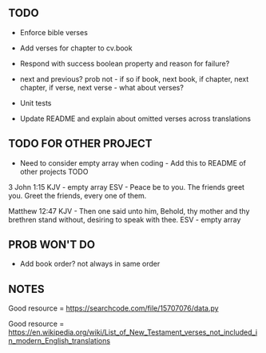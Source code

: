 TODO
----

* Enforce bible verses

* Add verses for chapter to cv.book

* Respond with success boolean property and reason for failure?

* next and previous? prob not - if so if book, next book, if chapter, next chapter, if verse, next verse - what about verses?

* Unit tests

* Update README and explain about omitted verses across translations



TODO FOR OTHER PROJECT
----------------------

* Need to consider empty array when coding - Add this to README of other projects TODO

3 John 1:15
KJV - empty array
ESV - Peace be to you. The friends greet you. Greet the friends, every one of them.

Matthew 12:47
KJV - Then one said unto him, Behold, thy mother and thy brethren stand without, desiring to speak with thee.
ESV - empty array



PROB WON'T DO
-------------

* Add book order? not always in same order



NOTES
-----

Good resource = https://searchcode.com/file/15707076/data.py

Good resource = https://en.wikipedia.org/wiki/List_of_New_Testament_verses_not_included_in_modern_English_translations


